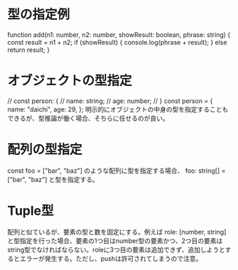 # 型の指定例
function add(n1: number, n2: number, showResult: boolean, phrase: string) {
  const result = n1 + n2;
  if (showResult) {
    console.log(phrase + result);
  } else return result;
}

# オブジェクトの型指定
// const person: {
//   name: string;
//   age: number;
// }
const person = {
  name: "daichi",
  age: 29,
};
明示的にオブジェクトの中身の型を指定することもできるが、型推論が働く場合、そちらに任せるのが良い。

# 配列の型指定
const foo = ["bar", "baz"]
のような配列に型を指定する場合、
foo: string[] = ["bar", "baz"]
と型を指定する。

# Tuple型
配列と似ているが、要素の型と数を固定にする。例えば
role: [number, string]
と型指定を行った場合、要素の1つ目はnumber型の要素かつ、2つ目の要素はstring型でなければならない。roleに3つ目の要素は追加できず、追加しようとするとエラーが発生する。ただし、pushは許可されてしまうので注意。